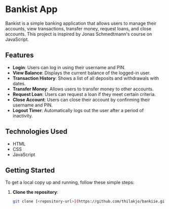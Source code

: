 # Bankist App

Bankist is a simple banking application that allows users to manage their accounts, view transactions, transfer money, request loans, and close accounts. This project is inspired by Jonas Schmedtmann's course on JavaScript.

## Features

- **Login**: Users can log in using their username and PIN.
- **View Balance**: Displays the current balance of the logged-in user.
- **Transaction History**: Shows a list of all deposits and withdrawals with dates.
- **Transfer Money**: Allows users to transfer money to other accounts.
- **Request Loan**: Users can request a loan if they meet certain criteria.
- **Close Account**: Users can close their account by confirming their username and PIN.
- **Logout Timer**: Automatically logs out the user after a period of inactivity.

## Technologies Used

- HTML
- CSS
- JavaScript

## Getting Started

To get a local copy up and running, follow these simple steps:

1. **Clone the repository**:
   ```bash
   git clone [<repository-url>](https://github.com/thilakjo/bankiie.git)
   ```
